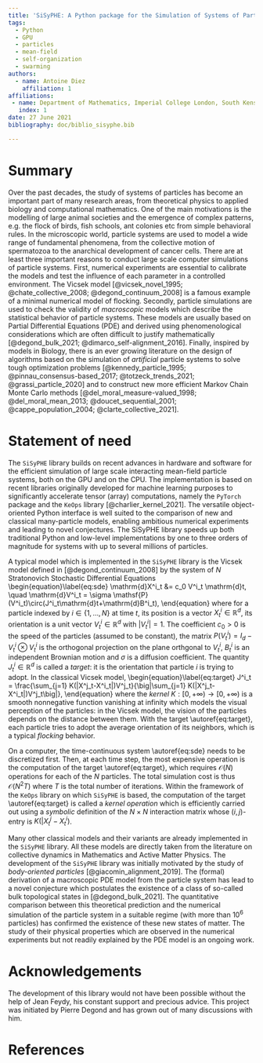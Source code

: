```yaml
---
title: 'SiSyPHE: A Python package for the Simulation of Systems of Particles with High Efficiency'
tags:
  - Python
  - GPU
  - particles
  - mean-field
  - self-organization
  - swarming
authors:
  - name: Antoine Diez
    affiliation: 1
affiliations:
 - name: Department of Mathematics, Imperial College London, South Kensington Campus, London, SW7 2AZ, UK
   index: 1
date: 27 June 2021
bibliography: doc/biblio_sisyphe.bib

---
```


# Summary

Over the past decades, the study of systems of particles has become an important 
part of many research areas, from theoretical physics to applied biology and 
computational mathematics. One of the main motivations is the modelling of large
animal societies and the emergence of complex patterns, e.g. the flock of birds, 
fish schools, ant colonies etc from simple behavioral rules. In the microscopic
world, particle systems are used to model a wide range of fundamental phenomena, 
from the collective motion of spermatozoa to the anarchical development of 
cancer cells. There are at least three important reasons to conduct large scale computer
simulations of particle systems. First, numerical experiments are essential to 
calibrate the models and test the influence of each parameter in a controlled 
environment. The Vicsek model [@vicsek_novel_1995; @chate_collective_2008; @degond_continuum_2008]
is a famous example of a minimal numerical model of flocking. Secondly, particle simulations are used to check the validity of
*macroscopic* models which describe the statistical behavior of particle systems.
These models are usually based on Partial Differential Equations (PDE) and derived 
using phenomenological considerations which are often difficult to justify 
mathematically [@degond_bulk_2021; @dimarco_self-alignment_2016]. Finally, inspired by models in Biology, there is an ever growing
literature on the design of algorithms based on the simulation of *artificial*
particle systems to solve tough optimization problems [@kennedy_particle_1995; @pinnau_consensus-based_2017; @totzeck_trends_2021; @grassi_particle_2020] and to construct new more efficient Markov Chain Monte
Carlo methods [@del_moral_measure-valued_1998; @del_moral_mean_2013; @doucet_sequential_2001; @cappe_population_2004; @clarte_collective_2021].

# Statement of need

The `SiSyPHE` library builds on recent advances in hardware and software 
for the efficient simulation of large scale interacting mean-field particle systems, 
both on the GPU and on the CPU. The implementation is based on recent libraries 
originally developed for machine learning purposes to significantly accelerate 
tensor (array) computations, namely the `PyTorch` package and the `KeOps` library [@charlier_kernel_2021]. 
The versatile object-oriented Python interface is well suited to the comparison 
of new and classical many-particle models, enabling ambitious numerical 
experiments and leading to novel conjectures. The SiSyPHE library speeds up 
both traditional Python and low-level implementations by one to three orders 
of magnitude for systems with up to several millions of particles. 


A typical model which is implemented in the `SiSyPHE` library is the Vicsek model
defined in [@degond_continuum_2008] by the system of $N$ Stratonovich Stochastic Differential Equations
\begin{equation}\label{eq:sde}
\mathrm{d}X^i_t &= c_0 V^i_t \mathrm{d}t, \quad \mathrm{d}V^i_t = \sigma \mathsf{P}(V^i_t)\circ(J^i_t\mathrm{d}t+\mathrm{d}B^i_t),
\end{equation}
where for a particle indexed by $i\in\{1,\ldots,N\}$ at time $t$, its position is a vector $X^i_t\in\mathbb{R}^d$, 
its orientation is a unit vector $V^i_t\in\mathbb{R}^d$ with $|V^i_t|=1$. The coefficient $c_0>0$ is the speed
of the particles (assumed to be constant), the matrix $P(V^i_t)= I_d - V^i_t\otimes V^i_t$ is the orthogonal 
projection on the plane orthgonal to $V^i_t$, $B^i_t$ is an independent Brownian motion and $\sigma$ is a diffusion coefficient. 
The quantity $J^i_t\in\mathbb{R}^d$ is called a *target*: it is the orientation that particle $i$ is trying to adopt. 
In the classical Vicsek model, 
\begin{equation}\label{eq:target}
J^i_t = \frac{\sum_{j=1} K(|X^j_t-X^i_t|)V^j_t}{\big|\sum_{j=1} K(|X^j_t-X^i_t|)V^j_t\big|}, 
\end{equation}
where the *kernel* $K:[0,+\infty)\to[0,+\infty)$ is a smooth nonnegative
function vanishing at infinity which models the visual perception of the particles: 
in the Vicsek model, the vision of the particles depends on the distance between them. 
With the target \autoref{eq:target}, each particle tries to adopt the average orientation of its neighbors, 
which is a typical *flocking* behavior. 

On a computer, the time-continuous system \autoref{eq:sde} needs to be discretized first. Then, at each time step, 
the most expensive operation is the computation of the target \autoref{eq:target}, which requires $\mathcal{O}(N)$
operations for each of the $N$ particles. The total simulation cost is thus $\mathcal{O}(N^2T)$ where $T$ is the
total number of iterations. Within the framework of the `KeOps` library on which `SiSyPHE` is based, 
the computation of the target \autoref{eq:target} is called a *kernel operation* which is efficiently carried out
using a *symbolic* definition of the $N\times N$ interaction matrix whose $(i,j)$-entry is $K(|X^j_t-X^i_t)$. 

Many other classical models and their variants are already implemented in the `SiSyPHE` library. All these models
are directly taken from the literature on collective dynamics in Mathematics and Active Matter Physics. 
The development of the `SiSyPHE` library was initially motivated by the study of *body-oriented particles* [@giacomin_alignment_2019]. 
The (formal) derivation of a macroscopic PDE model from the particle system has lead to a novel conjecture 
which postulates the existence of a class of so-called bulk topological states in [@degond_bulk_2021]. The quantitative comparison
between this theoretical prediction and the numerical simulation of the particle system in a suitable regime (with more than
$10^6$ particles) has confirmed the existence of these new states of matter. The study of their physical properties
which are observed in the numerical experiments but not readily explained by the PDE model is an ongoing work.

# Acknowledgements

The development of this library would not have been possible without the help of Jean Feydy, 
his constant support and precious advice. This project was initiated by Pierre Degond and 
has grown out of many discussions with him.

# References
